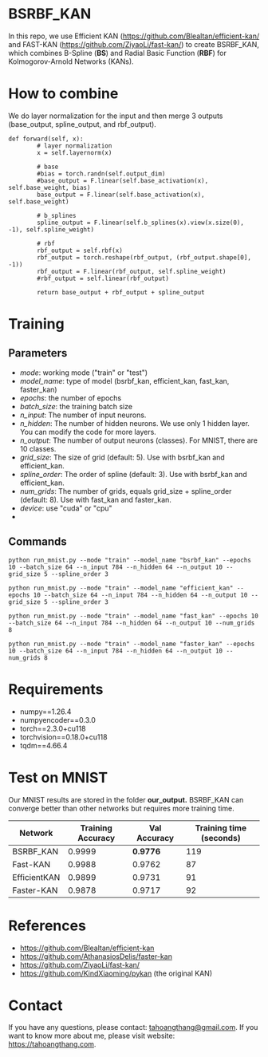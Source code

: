# BSRBF_KAN

In this repo, we use Efficient KAN (https://github.com/Blealtan/efficient-kan/ and FAST-KAN (https://github.com/ZiyaoLi/fast-kan/) to create BSRBF_KAN, which combines B-Spline (**BS**) and Radial Basic Function (**RBF**) for Kolmogorov-Arnold Networks (KANs).

# How to combine
We do layer normalization for the input and then merge 3 outputs (base_output, spline_output, and rbf_output).

```
def forward(self, x):
        # layer normalization
        x = self.layernorm(x)
        
        # base
        #bias = torch.randn(self.output_dim)
        #base_output = F.linear(self.base_activation(x), self.base_weight, bias)
        base_output = F.linear(self.base_activation(x), self.base_weight)
        
        # b_splines
        spline_output = F.linear(self.b_splines(x).view(x.size(0), -1), self.spline_weight)
        
        # rbf
        rbf_output = self.rbf(x)
        rbf_output = torch.reshape(rbf_output, (rbf_output.shape[0], -1))
        rbf_output = F.linear(rbf_output, self.spline_weight)
        #rbf_output = self.linear(rbf_output)

        return base_output + rbf_output + spline_output
```
# Training
## Parameters
* *mode*: working mode ("train" or "test")
* *model_name*: type of model (bsrbf_kan, efficient_kan, fast_kan, faster_kan)
* *epochs*: the number of epochs
* *batch_size*: the training batch size
* *n_input*: The number of input neurons.
* *n_hidden*: The number of hidden neurons. We use only 1 hidden layer. You can modify the code for more layers.
* *n_output*: The number of output neurons (classes). For MNIST, there are 10 classes.
* *grid_size*: The size of grid (default: 5). Use with bsrbf_kan and efficient_kan.
* *spline_order*: The order of spline (default: 3). Use with bsrbf_kan and efficient_kan.
* *num_grids*: The number of grids, equals grid_size + spline_order (default: 8). Use with fast_kan and faster_kan.
* *device*: use "cuda" or "cpu"
* 
## Commands
```python run_mnist.py --mode "train" --model_name "bsrbf_kan" --epochs 10 --batch_size 64 --n_input 784 --n_hidden 64 --n_output 10 --grid_size 5 --spline_order 3```

```python run_mnist.py --mode "train" --model_name "efficient_kan" --epochs 10 --batch_size 64 --n_input 784 --n_hidden 64 --n_output 10 --grid_size 5 --spline_order 3```

```python run_mnist.py --mode "train" --model_name "fast_kan" --epochs 10 --batch_size 64 --n_input 784 --n_hidden 64 --n_output 10 --num_grids 8```

```python run_mnist.py --mode "train" --model_name "faster_kan" --epochs 10 --batch_size 64 --n_input 784 --n_hidden 64 --n_output 10 --num_grids 8```

# Requirements 
* numpy==1.26.4
* numpyencoder==0.3.0
* torch==2.3.0+cu118
* torchvision==0.18.0+cu118
* tqdm==4.66.4

# Test on MNIST
Our MNIST results are stored in the folder **our_output.** BSRBF_KAN can converge better than other networks but requires more training time.

| Network  | Training Accuracy | Val Accuracy | Training time (seconds) |
| ------------- | ------------- |  ------------- | ------------- |
| BSRBF_KAN | 0.9999 | **0.9776** | 119 |
| Fast-KAN | 0.9988 | 0.9762 | 87 |
| EfficientKAN | 0.9899 | 0.9731 | 91 |
| Faster-KAN | 0.9878 | 0.9717 | 92 |

# References
* https://github.com/Blealtan/efficient-kan
* https://github.com/AthanasiosDelis/faster-kan
* https://github.com/ZiyaoLi/fast-kan/
* https://github.com/KindXiaoming/pykan (the original KAN)

# Contact
If you have any questions, please contact: tahoangthang@gmail.com. If you want to know more about me, please visit website: https://tahoangthang.com.
